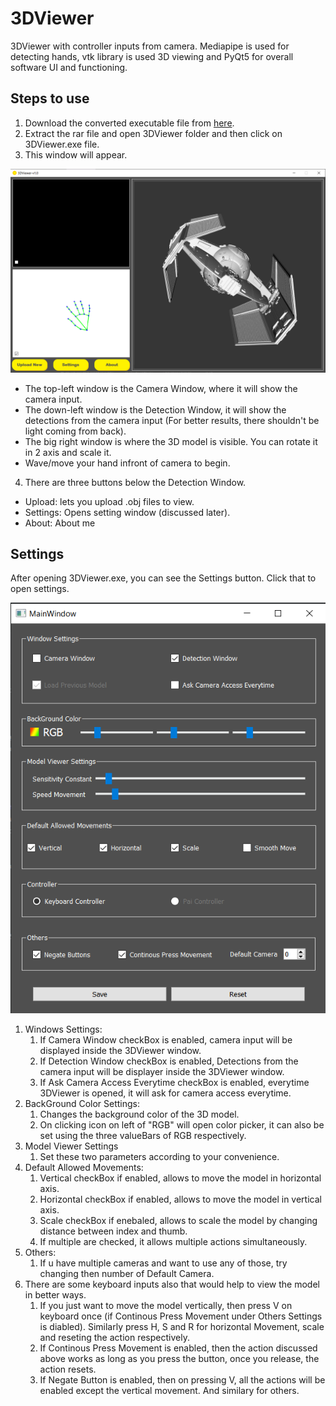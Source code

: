 # 3DViewer
3DViewer with controller inputs from camera. Mediapipe is used for detecting hands, vtk library is used 3D viewing and PyQt5 for overall software UI and functioning.

## Steps to use

1. Download the converted executable file from [here](https://drive.google.com/u/1/uc?export=download&confirm=ia7a&id=1SZ8QgYrEKrDLfRGCcm7m_ehaLe6w9qg6).
2. Extract the rar file and open 3DViewer folder and then click on 3DViewer.exe file.
3. This window will appear.

![](Data/3DViewer.png)

- The top-left window is the Camera Window, where it will show the camera input.  
- The down-left window is the Detection Window, it will show the detections from the camera input (For better results, there shouldn't be light coming from back).
- The big right window is where the 3D model is visible. You can rotate it in 2 axis and scale it.
- Wave/move your hand infront of camera to begin.

4. There are three buttons below the Detection Window.
- Upload: lets you upload .obj files to view.
- Settings: Opens setting window (discussed later).
- About: About me

## Settings
After opening 3DViewer.exe, you can see the Settings button. Click that to open settings.

![](Data/settings.png)

1. Windows Settings: 
    1. If Camera Window checkBox is enabled, camera input will be displayed inside the 3DViewer window.
    2. If Detection Window checkBox is enabled, Detections from the camera input will be displayer inside the 3DViewer window.
    3. If Ask Camera Access Everytime checkBox is enabled, everytime 3DViewer is opened, it will ask for camera access everytime.
2. BackGround Color Settings:
    1. Changes the background color of the 3D model.
    2. On clicking icon on left of "RGB" will open color picker, it can also be set using the three valueBars of RGB respectively.
3. Model Viewer Settings
    1. Set these two parameters according to your convenience.
4. Default Allowed Movements:
    1. Vertical checkBox if enabled, allows to move the model in horizontal axis.
    2. Horizontal checkBox if enabled, allows to move the model in vertical axis.
    3. Scale checkBox if enebaled, allows to scale the model by changing distance between index and thumb.
    4. If multiple are checked, it allows multiple actions simultaneously.
5. Others:
    1. If u have multiple cameras and want to use any of those, try changing then number of Default Camera.
6. There are some keyboard inputs also that would help to view the model in better ways.
    1. If you just want to move the model vertically, then press V on keyboard once (if Continous Press Movement under Others Settings is diabled). Similarly press H, S and R for horizontal Movement, scale and reseting the action respectively.
    2. If Continous Press Movement is enabled, then the action discussed above works as long as you press the button, once you release, the action resets.
    3. If Negate Button is enabled, then on pressing V, all the actions will be enabled except the vertical movement. And similary for others.




